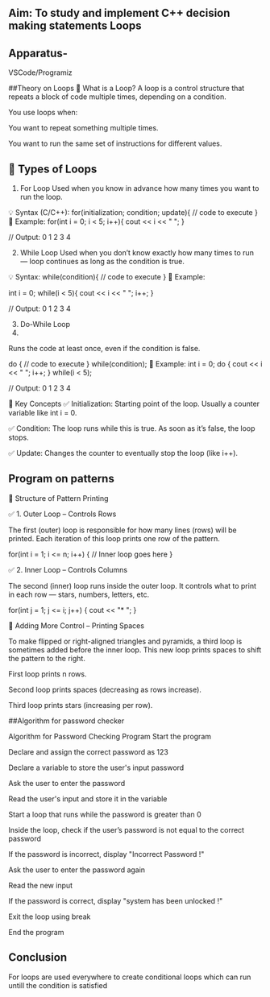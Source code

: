 ## Aim: To study and implement C++ decision making statements Loops

## Apparatus-
VSCode/Programiz

##Theory on Loops
📌 What is a Loop?
A loop is a control structure that repeats a block of code multiple times, depending on a condition.

You use loops when:

You want to repeat something multiple times.

You want to run the same set of instructions for different values.

## 🔄 Types of Loops
1. For Loop
Used when you know in advance how many times you want to run the loop.

💡 Syntax (C/C++):
for(initialization; condition; update){
    // code to execute
}
🔹 Example:
for(int i = 0; i < 5; i++){
    cout << i << " ";
}

// Output: 0 1 2 3 4


2. While Loop
Used when you don’t know exactly how many times to run — loop continues as long as the condition is true.

💡 Syntax:
while(condition){
    // code to execute
}
🔹 Example:

int i = 0;
while(i < 5){
    cout << i << " ";
    i++;
}


// Output: 0 1 2 3 4


3. Do-While Loop
4. 
Runs the code at least once, even if the condition is false.

do {
    // code to execute
} while(condition);
🔹 Example:
int i = 0;
do {
    cout << i << " ";
    i++;
} while(i < 5);


// Output: 0 1 2 3 4


🧠 Key Concepts
✅ Initialization:
Starting point of the loop. Usually a counter variable like int i = 0.

✅ Condition:
The loop runs while this is true. As soon as it’s false, the loop stops.

✅ Update:
Changes the counter to eventually stop the loop (like i++).

## Program on patterns

🔁 Structure of Pattern Printing


✅ 1. Outer Loop – Controls Rows

The first (outer) loop is responsible for how many lines (rows) will be printed. Each iteration of this loop prints one row of the pattern.

for(int i = 1; i <= n; i++) {
    // Inner loop goes here
}


✅ 2. Inner Loop – Controls Columns

The second (inner) loop runs inside the outer loop. It controls what to print in each row — stars, numbers, letters, etc.

for(int j = 1; j <= i; j++) {
    cout << "* ";
}


🔄 Adding More Control – Printing Spaces

To make flipped or right-aligned triangles and pyramids, a third loop is sometimes added before the inner loop. This new loop prints spaces to shift the pattern to the right.


First loop prints n rows.

Second loop prints spaces (decreasing as rows increase).

Third loop prints stars (increasing per row).

##Algorithm for password checker

Algorithm for Password Checking Program
Start the program

Declare and assign the correct password as 123

Declare a variable to store the user's input password

Ask the user to enter the password

Read the user's input and store it in the variable

Start a loop that runs while the password is greater than 0

Inside the loop, check if the user’s password is not equal to the correct password

If the password is incorrect, display "Incorrect Password !"

Ask the user to enter the password again

Read the new input

If the password is correct, display "system has been unlocked !"

Exit the loop using break

End the program



## Conclusion

For loops are used everywhere to create conditional loops which can run untill the condition is satisfied



